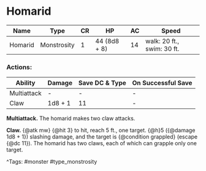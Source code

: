 # Homarid

| Name | Type | CR | HP | AC | Speed |
|------|------|----|----|----|-------|
| Homarid | Monstrosity | 1 | 44 (8d8 + 8) | 14 | walk: 20 ft., swim: 30 ft. |

### Actions:

| Ability | Damage | Save DC & Type | On Successful Save |
|---------|--------|----------------|--------------------|
| Multiattack | - | - | - |
| Claw | 1d8 + 1 | 11 | - |


**Multiattack.** The homarid makes two claw attacks.

**Claw.** {@atk mw} {@hit 3} to hit, reach 5 ft., one target. {@h}5 ({@damage 1d8 + 1}) slashing damage, and the target is {@condition grappled} (escape {@dc 11}). The homarid has two claws, each of which can grapple only one target.

^Tags: #monster #type_monstrosity